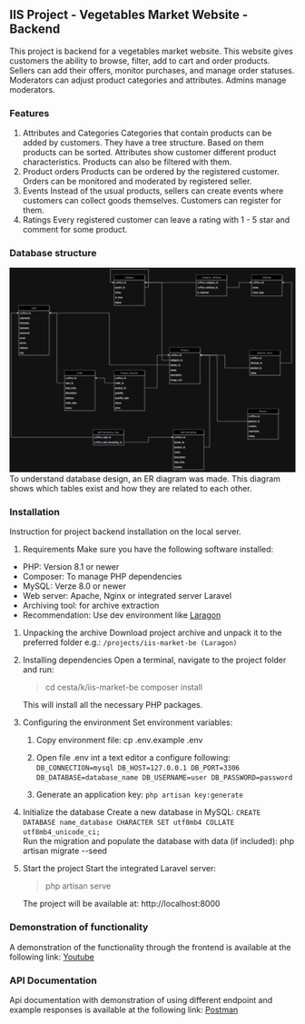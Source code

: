 ## IIS Project - Vegetables Market Website - Backend
This project is backend for a vegetables market website. This website gives customers the ability to browse, filter, add to cart and order products. Sellers can add their offers, monitor purchases, and manage order statuses. Moderators can adjust product categories and attributes. Admins manage moderators. 



### Features
1. Attributes and Categories
Categories that contain products can be added by customers. They have a tree structure. Based on them products can be sorted. Attributes show customer different product characteristics. Products can also be filtered with them.
2. Product orders
Products can be ordered by the registered customer. Orders can be monitored and moderated by registered seller.
3. Events
Instead of the usual products, sellers can create events where customers can collect goods themselves. Customers can register for them.
4. Ratings
Every registered customer can leave a rating with 1 - 5 star and comment for some product.
### Database structure 
![ER Diagram](DB_scheme.png)
To understand database design, an ER diagram was made. This diagram shows which tables exist and how they are related to each other.
### Installation
Instruction for project backend installation on the local server.
1. Requirements
Make sure you have the following software installed:
- PHP: Version 8.1 or newer
- Composer: To manage PHP dependencies
- MySQL: Verze 8.0 or newer
- Web server: Apache, Nginx or integrated server Laravel
- Archiving tool: for archive extraction
- Recommendation: Use dev environment like [Laragon](https://laragon.org/)
1. Unpacking the archive
    Download project archive and unpack it to the preferred folder e.g.: `/projects/iis-market-be (Laragon)`

2. Installing dependencies
    Open a terminal, navigate to the project folder and run:
    > cd cesta/k/iis-market-be
    > composer install   

    This will install all the necessary PHP packages.

4. Configuring the environment
Set environment variables:

   1. Copy environment file:
    cp .env.example .env
   2. Open file .env int a text editor a configure following:
    `DB_CONNECTION=mysql
    DB_HOST=127.0.0.1
    DB_PORT=3306
    DB_DATABASE=database_name
    DB_USERNAME=user
    DB_PASSWORD=password`
        
    3. Generate an application key:
        `php artisan key:generate`
5. Initialize the database
    Create a new database in MySQL:
    `CREATE DATABASE name_database CHARACTER SET utf8mb4 COLLATE utf8mb4_unicode_ci;`  
    Run the migration and populate the database with data (if included):
    php artisan migrate --seed
6. Start the project
    Start the integrated Laravel server:

    > php artisan serve
        
    The project will be available at: http://localhost:8000

### Demonstration of functionality
A demonstration of the functionality through the frontend is available at the following link:
[Youtube](https://www.youtube.com/watch?v=a_g-N6VQo98)

### API Documentation
Api documentation with demonstration of using different endpoint and example responses is available at the following link:
[Postman](https://documenter.getpostman.com/view/39788307/2sAYkBsgmr)

